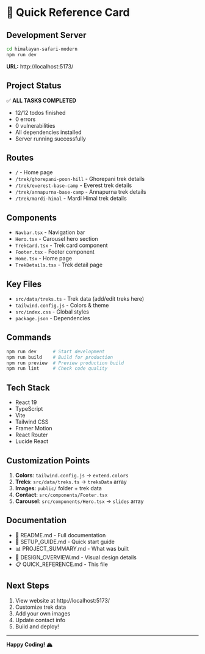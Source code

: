 # 🚀 Quick Reference Card

## Development Server
```bash
cd himalayan-safari-modern
npm run dev
```
**URL:** http://localhost:5173/

## Project Status
✅ **ALL TASKS COMPLETED**
- 12/12 todos finished
- 0 errors
- 0 vulnerabilities
- All dependencies installed
- Server running successfully

## Routes
- `/` - Home page
- `/trek/ghorepani-poon-hill` - Ghorepani trek details
- `/trek/everest-base-camp` - Everest trek details
- `/trek/annapurna-base-camp` - Annapurna trek details
- `/trek/mardi-himal` - Mardi Himal trek details

## Components
- `Navbar.tsx` - Navigation bar
- `Hero.tsx` - Carousel hero section
- `TrekCard.tsx` - Trek card component
- `Footer.tsx` - Footer component
- `Home.tsx` - Home page
- `TrekDetails.tsx` - Trek detail page

## Key Files
- `src/data/treks.ts` - Trek data (add/edit treks here)
- `tailwind.config.js` - Colors & theme
- `src/index.css` - Global styles
- `package.json` - Dependencies

## Commands
```bash
npm run dev      # Start development
npm run build    # Build for production
npm run preview  # Preview production build
npm run lint     # Check code quality
```

## Tech Stack
- React 19
- TypeScript
- Vite
- Tailwind CSS
- Framer Motion
- React Router
- Lucide React

## Customization Points
1. **Colors**: `tailwind.config.js` → `extend.colors`
2. **Treks**: `src/data/treks.ts` → `treksData` array
3. **Images**: `public/` folder + trek data
4. **Contact**: `src/components/Footer.tsx`
5. **Carousel**: `src/components/Hero.tsx` → `slides` array

## Documentation
- 📖 README.md - Full documentation
- 🚀 SETUP_GUIDE.md - Quick start guide
- 📊 PROJECT_SUMMARY.md - What was built
- 🎨 DESIGN_OVERVIEW.md - Visual design details
- 📋 QUICK_REFERENCE.md - This file

## Next Steps
1. View website at http://localhost:5173/
2. Customize trek data
3. Add your own images
4. Update contact info
5. Build and deploy!

---
**Happy Coding! 🏔️**
